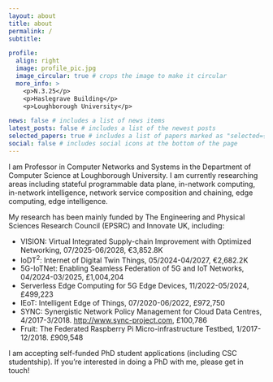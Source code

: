 ```yaml
---
layout: about
title: about
permalink: /
subtitle: 

profile:
  align: right
  image: profile_pic.jpg
  image_circular: true # crops the image to make it circular
  more_info: >
    <p>N.3.25</p>
    <p>Haslegrave Building</p>
    <p>Loughborough University</p>

news: false # includes a list of news items
latest_posts: false # includes a list of the newest posts
selected_papers: true # includes a list of papers marked as "selected={true}"
social: false # includes social icons at the bottom of the page
---
```


I am Professor in Computer Networks and Systems in the Department of Computer Science at Loughborough University. I am currently researching areas including stateful programmable data plane, in-network computing, in-network intelligence, network service composition and chaining, edge computing, edge intelligence.

My research has been mainly funded by The Engineering and Physical Sciences Research Council (EPSRC) and Innovate UK, including:

- VISION: Virtual Integrated Supply-chain Improvement with Optimized Networking, 07/2025-06/2028, €3,852.8K
- IoDT<sup>2</sup>: Internet of Digital Twin Things, 05/2024-04/2027, €2,682.2K
- 5G-IoTNet: Enabling Seamless Federation of 5G and IoT Networks, 04/2024-03/2025, £1,004,204
- Serverless Edge Computing for 5G Edge Devices, 11/2022-05/2024, £499,223
- IEoT: Intelligent Edge of Things, 07/2020-06/2022, £972,750
- SYNC: Synergistic Network Policy Management for Cloud Data Centres, 4/2017-3/2018. http://www.sync-project.com, £100,786
- Fruit: The Federated Raspberry Pi Micro-infrastructure Testbed, 1/2017-12/2018. £909,548

I am accepting self-funded PhD student applications (including CSC studentship). If you’re interested in doing a PhD with me, please get in touch!
